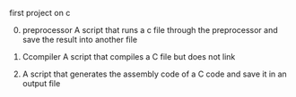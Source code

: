 first project on c

0. preprocessor
   A script that runs a c file through the preprocessor and save the result into    another file

1. Ccompiler
   A script that compiles a C file but does not link

2. A script that generates the assembly code of a C code and save it in an output   file
